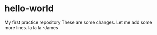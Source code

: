# hello-world
My first practice repository
These are some changes.
Let me add some more lines. la la la
-James
